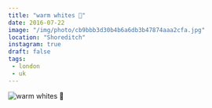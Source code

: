 ```yaml
---
title: "warm whites 🚐"
date: 2016-07-22
image: "/img/photo/cb9bbb3d30b4b6a6db3b47874aaa2cfa.jpg"
location: "Shoreditch"
instagram: true
draft: false
tags:
 - london
 - uk
---
```


![warm whites 🚐](/img/photo/cb9bbb3d30b4b6a6db3b47874aaa2cfa.jpg)
